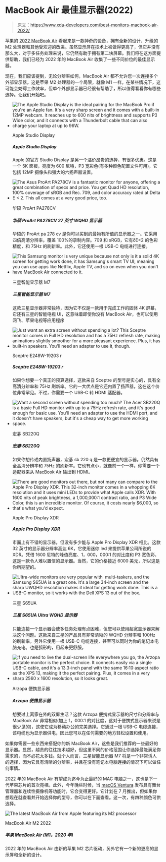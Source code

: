 # MacBook Air 最佳显示器(2022)

> 原文：<https://www.xda-developers.com/best-monitors-macbook-air-2022/>

苹果的 [2022 MacBook Air](https://www.xda-developers.com/macbook-air-m2-2022-review/) 看起来是一款神奇的设备，拥有全新的设计、升级的 M2 处理器和其他受欢迎的改进。虽然显示屏在技术上被做得更高了，但它并没有那么大，对于多任务处理来说，它仍然有助于拥有第二块屏幕。我们将在这方面提供帮助，我们已经为 2022 年的 MacBook Air 收集了一些不同价位的最佳显示器。

现在，我们应该提到，无论分辨率如何，MacBook Air 都不允许您一次连接多个外部显示器。这是苹果 M2 处理器的一个局限，就像 M1 一样。在某些情况下，这可能会妨碍工作效率，但单个外部显示器已经很有帮助了，所以值得看看你有哪些选择。让我们开始吧。

*   <picture>![The Apple Studio Display is the ideal pairing for the MacBook Pro if you're an Apple fan. It's a very sharp screen and it comes with a built-in 12MP webcam. It reaches up to 600 nits of brightness and supports P3 Wide color, and it connects with a Thunderbolt cable that can also charge your laptop at up to 96W.](img/2b3b0df6b9eccbb06c3f0986ba50a4a0.png)</picture>

    Apple Studio Display

    ##### Apple Studio Display

    Apple 的官方 Studio Display 是另一个溢价昂贵的选择，有很多优惠。这是一个 5K 面板，亮度为 600 尼特，P3 宽彩色(有多种颜色配置文件可用)，它包括 12MP 摄像头和强大的六扬声器设置。

*   <picture>![The Asus ProArt PA278CV is a fantastic monitor for anyone, offering a great combination of specs and price. You get Quad HD resolution, 100% coverage of sRGB and Rec. 709, and color accuracy rated at Delta E < 2\. This all comes at a very good price, too.](img/8a26a5b66d5b4ef772cbef001434e53c.png)</picture>

    华硕 ProArt PA278CV

    ##### 华硕 ProArt PA278CV 27 英寸 WQHD 显示器

    华硕的 ProArt pa 278 cv 是你可以买到的最物有所值的显示器之一。它采用四倍高清分辨率，覆盖 100%的录制内容。709 和 sRGB，它有δE<2 的色彩精度，和 75Hz 的刷新率。此外，它还使用一根 USB-C 电缆进行连接。

*   <picture>![This Samsung monitor is very unique because not only is it a solid 4K screen for getting work done, it has Samsung's smart TV UI, meaning you can use apps like Netflix, Apple TV, and so on even when you don't have MacBook Air connected to it.](img/7c5ced3d71424a24cac41ae7be288144.png)</picture>

    三星智能显示器 M7

    ##### 三星智能显示器 M7

    这款三星显示器非常独特，因为它不仅是一款用于完成工作的固体 4K 屏幕，它还有三星的智能电视 UI，这意味着即使你没有 MacBook Air，也可以使用网飞、苹果电视等应用程序

*   <picture>![Just want an extra screen without spending a lot? This Sceptre monitor comes in Full HD resolution and has a 75Hz refresh rate, making animations slightly smoother for a more pleasant experience. Plus, it has built-in speakers. You'll need an adapter to use it, though.](img/1a07738b81fa260cffd78528b2a605cd.png)</picture>

    Sceptre E248W-19203 r

    ##### Sceptre E248W-19203 r

    如果你想要一个真正的预算选择，这款来自 Sceptre 的型号是实心的，具有全高清分辨率和 75Hz 刷新率。它的一大优点是它还内置了扬声器，这在这个价位非常罕见。不过，你需要一个 USB-C 转 HDMI 适配器。

*   <picture>![Want a second screen without spending too much? The Acer SB220Q is a basic Full HD monitor with up to a 75Hz refresh rate, and it's good enough for basic use. You'll need an adapter to use the HDMI port, and it doesn't have speakers, but it's a cheap way to get more working space.](img/b8be29973f973387470e6adf804af391.png)</picture>

    宏碁 SB220Q

    ##### 宏碁 SB220Q

    如果你想传递内置扬声器，宏碁 sb 220 q 是一款更便宜的显示器，仍然具有全高清分辨率和 75Hz 的刷新率。它也有点小，就像前一个一样，你需要一个适配器来从 MacBook Air 输出到 HDMI。

*   <picture>![There are good monitors out there, but not many can compare to the Apple Pro Display XDR. This 32-inch monitor comes in a whopping 6K resolution and it uses mini LEDs to provide what Apple calls XDR. With 1600 nits of peak brightness, a 1,000,000:1 contrast ratio, and P3 Wide Color, this is an incredible monitor. Of course, it costs nearly $6,000, so that's what you'd expect.](img/dbc32128813299e33ac87c9e927c056d.png)</picture>

    Apple Pro Display XDR

    ##### Apple Pro Display XDR

    市面上有不错的显示器，但没有多少能与 Apple Pro Display XDR 相比。这款 32 英寸的显示器分辨率高达 6K，它使用迷你 led 来提供苹果公司所说的 XDR。凭借 1600 尼特的峰值亮度、1，000，000:1 的对比度和 P3 宽色彩，这是一款令人难以置信的显示器。当然，它的价格接近 6000 美元，所以这是你所期望的。

*   <picture>![Ultra-wide monitors are very popular with  multi-taskers, and the Samsung S65UA is a great one. It's a large 34-inch screen and the sharp UWQHD resolution makes it ideal for getting work done. This is a USB-C monitor, so it works with the Dell XPS 13 out of the box.](img/63caee19a672553ec91cb545efd50d2b.png)</picture>

    三星 S65UA

    ##### 三星 S65UA Ultra WQHD 显示器

    只能连接一个显示器会使多任务处理有点困难，但您可以使用超宽显示器来解决这个问题。这款来自三星的产品具有非常清晰的 WQHD 分辨率和 100Hz 的刷新率，另外它使用一根 USB-C 电缆连接，甚至可以同时为你的笔记本电脑充电。也是弧形的，用起来更舒服。

*   <picture>![If you need to live the dual-screen life everywhere you go, the Arzopa portable monitor is the perfect choice. It connects easily via a single USB-C cable, and it's a 13.3-inch panel with the same 16:10 aspect ratio as the XPS 13, making it the perfect pairing. Plus, it comes in a very sharp 2560 x 1600 resolution, so it looks great.](img/640b3e26d050d7b0a6490205b5db6178.png)</picture>

    Arzopa 便携显示器

    ##### Arzopa 便携显示器

    想要过上离家在外的双屏生活？这款 Arzopa 便携式显示器的尺寸和分辨率与 MacBook Air 非常相似(加上 1，000:1 的对比度，这对于便携式显示器来说是很少见的)，这使它成为移动办公的完美选择。它通过一根 USB-C 电缆连接，该电缆也为显示器供电，因此您可以在任何需要的地方轻松设置和使用。

如果你需要一些东西来搭配你的新 MacBook Air，这些是我们推荐的一些最好的显示器。显然，越贵的往往技术越好，但这里不同的价格范围让你选择最能满足你需求的，而不必花太多钱。就个人而言，三星智能显示器 M7 将是一个非常诱人的选择，因为它具有清晰的分辨率，并且在没有笔记本电脑连接的情况下可以做任何事情。

2022 年的 MacBook Air 有望成为迄今为止最好的 MAC 电脑之一，这也是下一代苹果芯片的首次亮相。此外，今年晚些时候，当 [macOS Ventura](https://www.xda-developers.com/macos-ventura/) 发布具有舞台管理器和连续性摄像机等功能时，它会变得更好。它计划在 7 月推出，但如果你想现在就查看并开始选择你的型号，你可以在下面查看。这一次，有四种颜色可供选择。

 <picture>![The latest MacBook Air from Apple featuring its M2 processor](img/2d91b63728e352151b7d0bb0af574cda.png)</picture> 

MacBook Air M2 2022

##### 苹果 MacBook Air (M1，2020 年)

2022 年的 MacBook Air 由新的苹果 M2 芯片驱动，另外它有一个新的更高的显示屏和全新的设计。